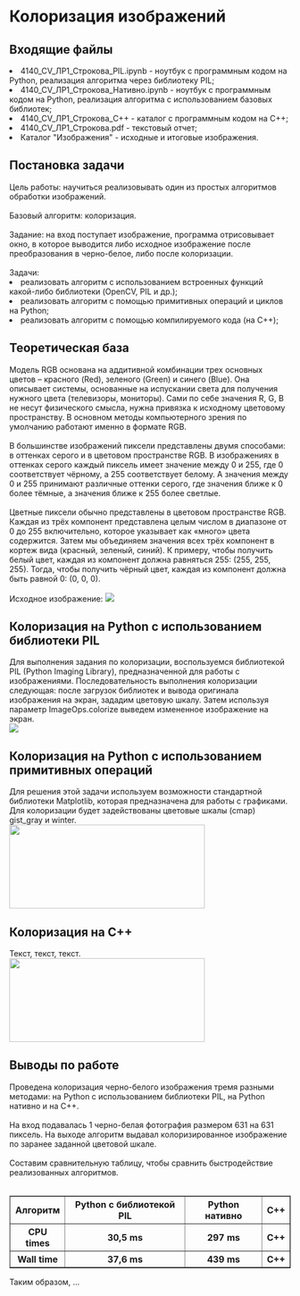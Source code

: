 <h1>Колоризация изображений</h1>
<h2>Входящие файлы</h2>
<li>4140_CV_ЛР1_Строкова_PIL.ipynb - ноутбук с программным кодом на Python, реализация алгоритма через библиотеку PIL;
<li>4140_CV_ЛР1_Строкова_Нативно.ipynb - ноутбук с программным кодом на Python, реализация алгоритма с использованием базовых библиотек;
<li>4140_CV_ЛР1_Строкова_C++ - каталог с программным кодом на C++;
<li>4140_CV_ЛР1_Строкова.pdf - текстовый отчет;
<li>Каталог "Изображения" - исходные и итоговые изображения.
<h2>Постановка задачи</h2>
Цель работы: научиться реализовывать один из простых алгоритмов обработки изображений.<br>
<br>
Базовый алгоритм: колоризация.<br>
<br>
Задание: на вход поступает изображение, программа отрисовывает окно, в которое выводится либо исходное изображение после преобразования в черно-белое, либо после колоризации.<br>
<br>
Задачи: 
<li>реализовать алгоритм с использованием встроенных функций какой-либо библиотеки (OpenCV, PIL и др.);
<li>реализовать алгоритм с помощью примитивных операций и циклов на Python;
<li>реализовать алгоритм с помощью компилируемого кода (на C++);
<br>
<h2>Теоретическая база</h2>
Модель RGB основана на аддитивной комбинации трех основных цветов – красного (Red), зеленого (Green) и синего (Blue). Она описывает системы, основанные на испускании света для получения нужного цвета (телевизоры, мониторы). Сами по себе значения R, G, B не несут физического смысла, нужна привязка к исходному цветовому пространству. В основном методы компьютерного зрения по умолчанию работают именно в формате RGB.<br>
<br>
В большинстве изображений пиксели представлены двумя способами: в оттенках серого и в цветовом пространстве RGB. В изображениях в оттенках серого каждый пиксель имеет значение между 0 и 255, где 0 соответствует чёрному, а 255 соответствует белому. А значения между 0 и 255 принимают различные оттенки серого, где значения ближе к 0 более тёмные, а значения ближе к 255 более светлые.<br>
<br>
Цветные пиксели обычно представлены в цветовом пространстве RGB. Каждая из трёх компонент представлена целым числом в диапазоне от 0 до 255 включительно, которое указывает как «много» цвета содержится. Затем мы объединяем значения всех трёх компонент в кортеж вида (красный, зеленый, синий). К примеру, чтобы получить белый цвет, каждая из компонент должна равняться 255: (255, 255, 255). Тогда, чтобы получить чёрный цвет, каждая из компонент должна быть равной 0: (0, 0, 0).<br>
<br>
Исходное изображение:
<img src="Изображения/Прямой_поиск/0.png"/>

<h2>Колоризация на Python с использованием библиотеки PIL</h2>
Для выполнения задания по колоризации, воспользуемся библиотекой PIL (Python Imaging Library), предназначенной для работы с изображениями. Последовательность выполнения колоризации следующая: после загрузок библиотек и вывода оригинала изображения на экран, зададим цветовую шкалу. Затем используя параметр ImageOps.colorize выведем измененное изображение на экран.<br>
<img src="Изображения/Прямой_поиск/0.png"/>



<h2>Колоризация на Python c использованием примитивных операций</h2>
Для решения этой задачи используем возможности стандартной библиотеки Matplotlib, которая предназначена для работы с графиками. Для колоризации будет задействованы цветовые шкалы (cmap) gist_gray и winter. <br>
<img src="Изображения/Поиск_ключевых_точек_эталона/0.png"/ width="350" height="150">



<h2>Колоризация на C++</h2>
Текст, текст, текст. <br>
<img src="Изображения/Поиск_ключевых_точек_эталона/0.png"/ width="350" height="150">



<h2>Выводы по работе</h2>
Проведена колоризация черно-белого изображения тремя разными методами: на Python с использованием библиотеки PIL, на Python нативно и на C++.<br>
<br>
На вход подавалась 1 черно-белая фотография размером 631 на 631 пиксель. На выходе алгоритм выдавал колоризированное изображение по заранее заданной цветовой шкале. <br>
<br>
Составим сравнительную таблицу, чтобы сравнить быстродействие реализованных алгоритмов.<br>
<br>
<table border="1">
   <tr>
    <th>Алгоритм</th>
    <th>Python с библиотекой PIL</th>
    <th>Python нативно</th>
    <th>C++</th>
   </tr>
   <tr>
    <th>CPU times</th>
    <th>30,5 ms</th>
    <th>297 ms</th>
    <th>C++</th>
   </tr>
    <th>Wall time</th>
    <th>37,6 ms</th>
    <th>439 ms</th>
    <th>C++</th>
   </tr>
 </table>
Таким образом, ...
